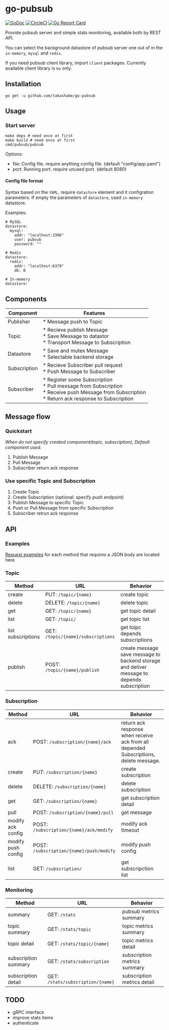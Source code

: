 # go-pubsub

[![GoDoc](https://godoc.org/github.com/takashabe/go-pubsub?status.svg)](https://godoc.org/github.com/takashabe/go-pubsub)
[![CircleCI](https://circleci.com/gh/takashabe/go-pubsub.svg?style=shield)](https://circleci.com/gh/takashabe/go-pubsub)
[![Go Report Card](https://goreportcard.com/badge/github.com/takashabe/go-pubsub)](https://goreportcard.com/report/github.com/takashabe/go-pubsub)

Provide pubsub server and simple stats monitoring, available both by REST API.

You can select the background datastore of pubsub server one out of in  the `in-memory`, `mysql` and `redis`.

If you need pubsub client library, import `client` packages. Currently available client library is `Go` only.

## Installation

```
go get -u github.com/takashabe/go-pubsub
```

## Usage

### Start server

```
make deps # need once at first
make build # need once at first
cmd/pubsub/pubsub
```

Options:

* file: Config file. require anything config file. (default "config/app.yaml")
* port: Running port. require unused port. (default 8080)

#### Config file format

Syntax based on the `YAML`, require `datastore` element and it configration parameters. If empty the parameters of `datastore`, used `in-memory` datastore.

Examples:

```
# MySQL
datastore:
  mysql:
    addr: "localhost:3306"
    user: pubsub
    password: ""

# Redis
datastore:
  redis:
    addr: "localhost:6379"
    db: 0

# In-memory
datastore:
```

## Components

| Component    | Features                                                                                                                                                  |
| ------       | ------                                                                                                                                                    |
| Publisher    | * Message push to Topic                                                                                                                                   |
| Topic        | * Recieve publish Message<br/> * Save Message to datastor<br/> * Transport Message to Subscription                                                        |
| Datastore    | * Save and mutex Message<br/> * Selectable backend storage                                                                                                |
| Subscription | * Recieve Subscriber pull request<br/> * Push Message to Subscriber                                                                                       |
| Subscriber   | * Register some Subscription<br/>* Pull message from Subscription<br/>* Receive push Message from Subscription<br/> * Return ack response to Subscription |

## Message flow

### Quickstart

_When do not specify created component(topic, subscription), Default component used._

1. Publish Message
2. Pull Message
3. Subscriber return ack response

### Use specific Topic and Subscription

1. Create Topic
2. Create Subscription (optional: specify push endpoint)
3. Publish Message to specific Topic
4. Push or Pull Message from specific Subscription
5. Subscriber retrun ack response

## API

### Examples

[Request examples](EXAMPLES.md) for each method that requires a JSON body are located here

### Topic

| Method             | URL                                   | Behavior                                                                                       |
| ------             | ------                                | -----                                                                                          |
| create             | PUT:    `/topic/{name}`               | create topic                                                                                   |
| delete             | DELETE: `/topic/{name}`               | delete topic                                                                                   |
| get                | GET:    `/topic/{name}`               | get topic detail                                                                               |
| list               | GET:    `/topic/`                     | get topic list                                                                                 |
| list subscriptions | GET:    `/topic/{name}/subscriptions` | get toipc depends subscriptions                                                                |
| publish            | POST:   `/topic/{name}/publish`       | create message<br/>save message to backend storage and deliver message to depends subscription |

### Subscription

| Method             | URL                                        | Behavior                                                                                  |
| ------             | ------                                     | -----                                                                                     |
| ack                | POST:   `/subscription/{name}/ack`         | return ack response<br/>when receive ack from all depended Subscriptions, delete message. |
| create             | PUT:    `/subscription/{name}`             | create subscription                                                                       |
| delete             | DELETE: `/subscription/{name}`             | delete subscription                                                                       |
| get                | GET:    `/subscription/{name}`             | get subscription detail                                                                   |
| pull               | POST:   `/subscription/{name}/pull`        | get message                                                                               |
| modify ack config  | POST:   `/subscription/{name}/ack/modify`  | modify ack timeout                                                                        |
| modify push config | POST:   `/subscription/{name}/push/modify` | modify push config                                                                        |
| list               | GET:    `/subscription/`                   | get subscripction list                                                                    |

### Monitoring

| Method               | URL                               | Behavior                     |
| ------               | ------                            | -----                        |
| summary              | GET: `/stats`                     | pubsub metrics summary       |
| topic summary        | GET: `/stats/topic`               | topic metrics summary        |
| topic detail         | GET: `/stats/topic/{name}`        | topic metrics detail         |
| subscription summary | GET: `/stats/subscription`        | subscription metrics summary |
| subscription detail  | GET: `/stats/subscription/{name}` | subscription metrics detail  |

## TODO

* gRPC interface
* improve stats items
* authenticate
